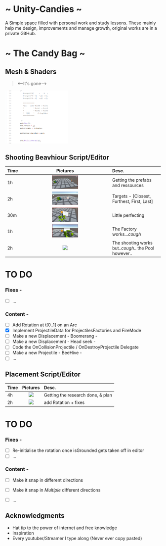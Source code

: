 ~ Unity-Candies ~
===================================
A Simple space filled with personal work and study lessons.
These mainly help me design, improvements and manage growth,
original works are in a private GitHub.

~ The Candy Bag ~
===================================


## Mesh & Shaders
> <--It's gone-->
<img src="Images/MeshFormula.PNG" width="40%">

## Shooting Beavhiour Script/Editor

| Time |                    Pictures                    | Desc.                                                |
| :--- | :--------------------------------------------: | :--------------------------------------------------- |
| 1h   |    <img src="Images/Start.gif" width="30%">    | Getting the prefabs and ressources                   |
| 2h   |   <img src="Images/Closest.gif" width="30%">   | Targets - [Closest, Furthest, First, Last]           |
| 30m  | <img src="Images/Obstruction.gif" width="30%"> | Little perfecting                                    |
| 1h   |  <img src="Images/Turret_v0.gif" width="30%">  | The Factory works...*cough*                          |
| 2h   |  <img src="Images/Shooting.gif" width="30%">   | The shooting works but..*cough*.. the Pool however.. |

# TO DO
### Fixes -
- [ ] ...
### Content -
- [ ] Add Rotation at t[0..1] on an Arc
- [x] Implement ProjectileData for ProjectilesFactories and FireMode
- [ ] Make a new Displacement - Boomerang -
- [ ] Make a new Displacement - Head seek -
- [ ] Code the OnCollisionProjectile / OnDestroyProjectile Delegate
- [ ] Make a new Projectile - BeeHive -
- [ ] ...

## Placement Script/Editor

| Time |                      Pictures                    | Desc.                                                |
| :--- |   :--------------------------------------------: | :--------------------------------------------------- |
| 4h   |<img src="Images/Placementv0.5-1.gif" width="30%">| Getting the research done, & plan                    |
| 2h   |<img src="Images/Placementv0.5-2.gif" width="30%">| add Rotation + fixes                                 |

# TO DO
### Fixes -
- [ ] Re-initialise the rotation once isGrounded gets taken off in editor
- [ ] ...
### Content -
- [ ] Make it snap in different directions
- [ ] Make it snap in *Multiple* different directions
- [ ] ...







## Acknowledgments
* Hat tip to the power of internet and free knowledge
* Inspiration
* Every youtuber/Streamer I type along (Never ever copy pasted)